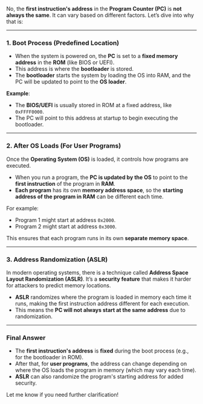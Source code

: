 No, the **first instruction's address** in the **Program Counter (PC)** is **not always the same**. It can vary based on different factors. Let’s dive into why that is:

---

### **1. Boot Process (Predefined Location)**

- When the system is powered on, the **PC** is set to a **fixed memory address** in the **ROM** (like BIOS or UEFI).
- This address is where the **bootloader** is stored.
- The **bootloader** starts the system by loading the OS into RAM, and the PC will be updated to point to the **OS loader**.

**Example**:

- The **BIOS/UEFI** is usually stored in ROM at a fixed address, like `0xFFFF0000`.
- The PC will point to this address at startup to begin executing the bootloader.

---

### **2. After OS Loads (For User Programs)**

Once the **Operating System (OS)** is loaded, it controls how programs are executed.

- When you run a program, the **PC is updated by the OS** to point to the **first instruction** of the program in **RAM**.
- **Each program** has its own **memory address space**, so the **starting address of the program in RAM** can be different each time.

For example:

- Program 1 might start at address `0x2000`.
- Program 2 might start at address `0x3000`.

This ensures that each program runs in its own **separate memory space**.

---

### **3. Address Randomization (ASLR)**

In modern operating systems, there is a technique called **Address Space Layout Randomization (ASLR)**. It’s a **security feature** that makes it harder for attackers to predict memory locations.

- **ASLR** randomizes where the program is loaded in memory each time it runs, making the first instruction address different for each execution.
- This means the **PC will not always start at the same address** due to randomization.

---

### **Final Answer**

- The **first instruction's address** is **fixed** during the boot process (e.g., for the bootloader in ROM).
- After that, for **user programs**, the address can change depending on where the OS loads the program in memory (which may vary each time).
- **ASLR** can also randomize the program's starting address for added security.

Let me know if you need further clarification!
